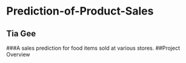 # Prediction-of-Product-Sales
## Tia Gee
###A sales prediction for food items sold at various stores.
##Project Overview
